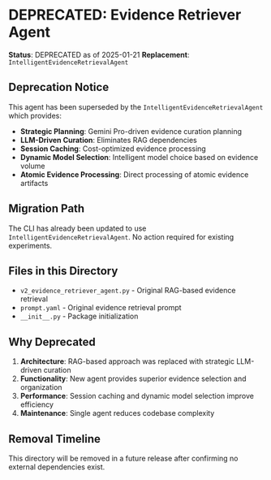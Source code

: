 # DEPRECATED: Evidence Retriever Agent

**Status**: DEPRECATED as of 2025-01-21
**Replacement**: `IntelligentEvidenceRetrievalAgent`

## Deprecation Notice

This agent has been superseded by the `IntelligentEvidenceRetrievalAgent` which provides:

- **Strategic Planning**: Gemini Pro-driven evidence curation planning
- **LLM-Driven Curation**: Eliminates RAG dependencies
- **Session Caching**: Cost-optimized evidence processing
- **Dynamic Model Selection**: Intelligent model choice based on evidence volume
- **Atomic Evidence Processing**: Direct processing of atomic evidence artifacts

## Migration Path

The CLI has already been updated to use `IntelligentEvidenceRetrievalAgent`. No action required for existing experiments.

## Files in this Directory

- `v2_evidence_retriever_agent.py` - Original RAG-based evidence retrieval
- `prompt.yaml` - Original evidence retrieval prompt
- `__init__.py` - Package initialization

## Why Deprecated

1. **Architecture**: RAG-based approach was replaced with strategic LLM-driven curation
2. **Functionality**: New agent provides superior evidence selection and organization
3. **Performance**: Session caching and dynamic model selection improve efficiency
4. **Maintenance**: Single agent reduces codebase complexity

## Removal Timeline

This directory will be removed in a future release after confirming no external dependencies exist.
